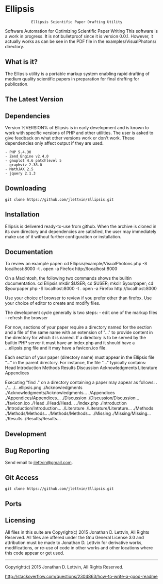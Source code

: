 # Ellipsis
                Ellipsis Scientific Paper Drafting Utility

Software Automation for Optimizing Scientific Paper Writing
This software is a work in progress.
It is not bulletproof since it is version 0.0.1.
However, it actually works as can be see in the PDF file in the
examples/VisualPhotons/ directory.

What is it?
-----------

The Ellipsis utility is a portable markup system
enabling rapid drafting of medium quality scientific papers
in preparation for final drafting for publication.

The Latest Version
------------------

Dependencies
------------

Version %VERSION% of Ellipsis is in early development and is known
to work with specific versions of PHP and other utilities.
The user is asked to give feedback on what other versions work or don't work.
These dependencies only affect output if they are used.

    - PHP 5.4.30
    - Zend Engine v2.4.0
    - gnuplot 4.6 patchlevel 5
    - graphviz 2.38.0
    - MathJAX 2.5
    - jquery 2.1.3

Downloading
-----------

    git clone https://github.com/jlettvin/Ellipsis.git

Installation
------------

Ellipsis is delivered ready-to-use from github.
When the archive is cloned in its own directory
and dependencies are satisfied,
the user may immediately make use of it without further 
configuration or installation.

Documentation
-------------

To review an example paper:
    cd Ellipsis/example/VisualPhotons
    php -S localhost:8000 -t .
    open -a Firefox http://localhost:8000

On a MacIntosh, the following two commands shows the builtin documentation.
    cd Ellipsis
    mkdir $USER; cd $USER; mkdir $yourpaper; cd $yourpaper
    php -S localhost:8000 -t .
    open -a Firefox http://localhost:8000

Use your choice of browser to review if you prefer other than firefox.
Use your choice of editor to create and modify files.

The development cycle generally is two steps:
    - edit one of the markup files
    - refresh the browser

For now, sections of your paper require a directory named for the section
and a file of the same name with an extension of "..." to provide content
in the directory for which it is named.
If a directory is to be served by the builtin PHP server
it must have an index.php and
it should have a ...ellipsis.png file and
it may have a favicon.ico file.

Each section of your paper (directory name) must appear in
the Ellipsis file "..." in the parent directory.
For instance, the file "..." typically contains:
    Head
    Introduction
    Methods
    Results
    Discussion
    Acknowledgments
    Literature
    Appendices

Executing "find ." on a directory containing a paper may appear as follows:
    .
    ./...
    ./...ellipsis.png
    ./Acknowledgments
    ./Acknowledgments/Acknowledgments...
    ./Appendices
    ./Appendices/Appendices...
    ./Discussion
    ./Discussion/Discussion...
    ./favicon.ico
    ./Head
    ./Head/Head...
    ./index.php
    ./Introduction
    ./Introduction/Introduction...
    ./Literature
    ./Literature/Literature...
    ./Methods
    ./Methods/Methods..
    ./Methods/Methods...
    ./Missing
    ./Missing/Missing...
    ./Results
    ./Results/Results...


Development
-----------

Bug Reporting
-------------

Send email to jlettvin@gmail.com.

Git Access
----------

    git clone https://github.com/jlettvin/Ellipsis.git

Ports
-----

Licensing
---------

All files in this suite are 
    Copyright(c) 2015 Jonathan D. Lettvin, All Rights Reserved.
All files are offered under the Gnu General License 3.0
and attribution must be made to Jonathan D. Lettvin
for derivative works, modifications, or re-use of code in other works
and other locations where this code appear or get used.

-------------------------------------------------------------------------------
Copyright(c) 2015 Jonathan D. Lettvin, All Rights Reserved.

http://stackoverflow.com/questions/2304863/how-to-write-a-good-readme


